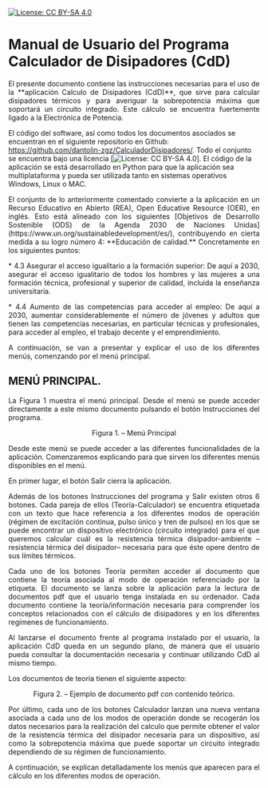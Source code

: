 [![License: CC BY-SA 4.0](https://img.shields.io/badge/License-CC%20BY--SA%204.0-lightgrey.svg)](https://creativecommons.org/licenses/by-sa/4.0/)

# Manual de Usuario del Programa Calculador de Disipadores (CdD)

<p align = "justify">El presente documento contiene las instrucciones necesarias para el uso de la **aplicación Calculo de Disipadores (CdD)**, que sirve para calcular disipadores térmicos y para averiguar la sobrepotencia máxima que soportará un circuito integrado. Este cálculo se encuentra fuertemente ligado a la Electrónica de Potencia.</p>

El código del software, así como todos los documentos asociados se encuentran en el siguiente repositorio en Github: https://github.com/dantolin-zgz/CalculadorDisipadores/. Todo el conjunto se encuentra bajo una licencia [![License: CC BY-SA 4.0](https://img.shields.io/badge/License-CC%20BY--SA%204.0-lightgrey.svg)]. El código de la aplicación se está desarrollado en Python para que la aplicación sea multiplataforma y pueda ser utilizada tanto en sistemas operativos Windows, Linux o MAC.</p>

<p align = "justify">El conjunto de lo anteriormente comentado convierte a la aplicación en un Recurso Educativo en Abierto (REA), Open Educative Resource (OER), en inglés. Esto está alineado con los siguientes [Objetivos de Desarrollo Sostenible (ODS) de la Agenda 2030 de Naciones Unidas](https://www.un.org/sustainabledevelopment/es/), contribuyendo en cierta medida a su logro número 4: **Educación de calidad.** Concretamente en los siguientes puntos:</p>
<p align = "justify">* 4.3 Asegurar el acceso igualitario a la formación superior: De aquí a 2030, asegurar el acceso igualitario de todos los hombres y las mujeres a una formación técnica, profesional y superior de calidad, incluida la enseñanza universitaria.</p>
<p align = "justify">* 4.4 Aumento de las competencias para acceder al empleo: De aquí a 2030, aumentar considerablemente el número de jóvenes y adultos que tienen las competencias necesarias, en particular técnicas y profesionales, para acceder al empleo, el trabajo decente y el emprendimiento.</p>

<p align = "justify">A continuación, se van a presentar y explicar el uso de los diferentes menús, comenzando por el menú principal.</p>

## MENÚ PRINCIPAL.
<p align = "justify">La Figura 1 muestra el menú principal. Desde el menú se puede acceder directamente a este mismo documento pulsando el botón Instrucciones del programa.</p>
 
<p align = "center">Figura 1. – Menú Principal</p>

<p align = "justify">Desde este menú se puede acceder a las diferentes funcionalidades de la aplicación. Comenzaremos explicando para que sirven los diferentes menús disponibles en el menú. 

En primer lugar, el botón Salir cierra la aplicación.</p>

<p align = "justify">Además de los botones Instrucciones del programa y Salir existen otros 6 botones. Cada  pareja de ellos (Teoría-Calculador) se encuentra etiquetada con un texto que hace referencia a los diferentes modos de operación (régimen de excitación continua, pulso único y tren de pulsos) en los que se puede encontrar un dispositivo electrónico (circuito integrado) para el que queremos calcular cuál es la resistencia térmica disipador-ambiente –resistencia térmica del disipador– necesaria para que éste opere dentro de sus límites térmicos.</p>

<p align = "justify">Cada uno de los botones Teoría permiten acceder al documento que contiene la teoría asociada al modo de operación referenciado por la etiqueta. El documento se lanza sobre la aplicación para la lectura de documentos pdf que el usuario tenga instalada en su ordenador. Cada documento contiene la teoría/información necesaria para comprender los conceptos relacionados con el cálculo de disipadores y en los diferentes regímenes de funcionamiento.</p>

<p align = "justify">Al lanzarse el documento frente al programa instalado por el usuario, la aplicación CdD queda en un segundo plano, de manera que el usuario pueda consultar la documentación necesaria y continuar utilizando CdD al mismo tiempo.</p>
Los documentos de teoría tienen el siguiente aspecto:</p>
 
<p align="center"> Figura 2. – Ejemplo de documento pdf con contenido teórico.</p>

<p align = "justify">Por último, cada uno de los botones Calculador lanzan una nueva ventana asociada a cada uno de los modos de operación donde se recogerán los datos necesarios para la realización del calculo que permite obtener el valor de la resistencia térmica del disipador necesaria para un dispositivo, así como la sobrepotencia máxima que puede soportar un circuito integrado dependiendo de su régimen de funcionamiento.</p>

<p align = "justify">A continuación, se explican detalladamente los menús que aparecen para el cálculo en los diferentes modos de operación.</p>
